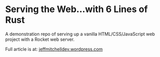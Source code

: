 # Serving the Web...with 6 Lines of Rust

A demonstration repo of serving up a vanilla HTML/CSS/JavaScript web project with a Rocket web server.

Full article is at: [jeffmitchelldev.wordpress.com](https://jeffmitchelldev.wordpress.com)